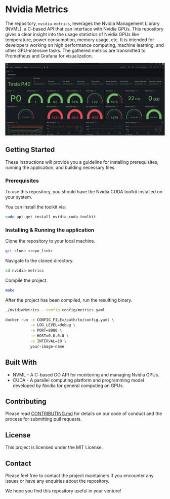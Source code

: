 # Nvidia Metrics

The repository, `nvidia-metrics`, leverages the Nvidia Management Library (NVML), a C-based API that can interface with Nvidia GPUs. This repository gives a clear insight into the usage statistics of Nvidia GPUs like temperature, power consumption, memory usage, etc. It is intended for developers working on high performance computing, machine learning, and other GPU-intensive tasks. The gathered metrics are transmitted to Prometheus and Grafana for visualization.

![Nvidia Grafana Image](scripts/nvidia-grafana.png)


## Getting Started

These instructions will provide you a guideline for installing prerequisites, running the application, and building necessary files.

### Prerequisites

To use this repository, you should have the Nvidia CUDA toolkit installed on your system.

You can install the toolkit via:

```bash
sudo apt-get install nvidia-cuda-toolkit
```

### Installing & Running the application

Clone the repository to your local machine.

```bash
git clone <repo_link>
```

Navigate to the cloned directory.

```bash
cd nvidia-metrics
```

Compile the project.

```bash
make
```

After the project has been compiled, run the resulting binary.

```bash
./nvidiaMetrics --config config/metrics.yaml
```

```bash
docker run -e CONFIG_FILE=/path/to/config.yaml \
           -e LOG_LEVEL=debug \
           -e PORT=8080 \
           -e HOST=0.0.0.0 \
           -e INTERVAL=10 \
           your-image-name

```

## Built With

- NVML - A C-based GO API for monitoring and managing Nvidia GPUs.
- CUDA - A parallel computing platform and programming model developed by Nvidia for general computing on GPUs.

## Contributing

Please read [CONTRIBUTING.md](CONTRIBUTING.md) for details on our code of conduct and the process for submitting pull requests.

## License

This project is licensed under the MIT License.

## Contact

Please feel free to contact the project maintainers if you encounter any issues or have any enquiries about the repository.

We hope you find this repository useful in your venture!
